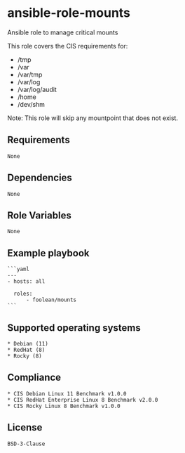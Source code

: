 # ansible-role-mounts

Ansible role to manage critical mounts

This role covers the CIS requirements for:

   * /tmp
   * /var
   * /var/tmp
   * /var/log
   * /var/log/audit
   * /home
   * /dev/shm

Note:
This role will skip any mountpoint that does not exist.


## Requirements

    None


## Dependencies

    None


## Role Variables

    None


## Example playbook

    ```yaml
    ---
    - hosts: all

      roles:
          - foolean/mounts
    ```


## Supported operating systems

    * Debian (11)
    * RedHat (8)
    * Rocky (8)


## Compliance

    * CIS Debian Linux 11 Benchmark v1.0.0
    * CIS RedHat Enterprise Linux 8 Benchmark v2.0.0
    * CIS Rocky Linux 8 Benchmark v1.0.0


## License

    BSD-3-Clause
